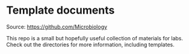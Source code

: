# Template documents
Source: https://github.com/Microbiology

This repo is a small but hopefully useful collection of materials for labs. Check out the directories for more information, including templates.
